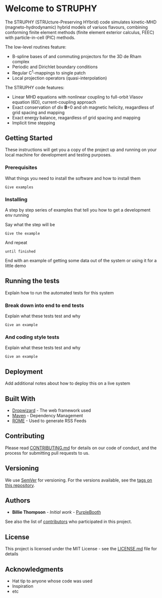 # Welcome to STRUPHY 

The STRUPHY (STRUcture-Preserving HYbrid) code simulates kinetic-MHD (magneto-hydrodynamic) hybrid models of variuos flavours, combining conforming finite element methods (finite element exterior calculus, FEEC) with particle-in-cell (PIC) methods.

The low-level routines feature:

- B-spline bases of and commuting projectors for the 3D de Rham complex
- Periodic and Dirichlet boundary conditions
- Regular C<sup>1</sup>-mappings to single patch
- Local projection operators (quasi-interpolation)

The STRUPHY code features:

- Linear MHD equations with nonlinear coupling to full-orbit Vlasov equation (6D), current-coupling approach
- Exact conservation of div **B**=0 and oh magnetic helicity, reagardless of grid spacing and mapping
- Exact energy balance, reagardless of grid spacing and mapping
- Implicit time stepping

## Getting Started

These instructions will get you a copy of the project up and running on your local machine for development and testing purposes. 

### Prerequisites

What things you need to install the software and how to install them

```
Give examples
```

### Installing

A step by step series of examples that tell you how to get a development env running

Say what the step will be

```
Give the example
```

And repeat

```
until finished
```

End with an example of getting some data out of the system or using it for a little demo

## Running the tests

Explain how to run the automated tests for this system

### Break down into end to end tests

Explain what these tests test and why

```
Give an example
```

### And coding style tests

Explain what these tests test and why

```
Give an example
```

## Deployment

Add additional notes about how to deploy this on a live system

## Built With

* [Dropwizard](http://www.dropwizard.io/1.0.2/docs/) - The web framework used
* [Maven](https://maven.apache.org/) - Dependency Management
* [ROME](https://rometools.github.io/rome/) - Used to generate RSS Feeds

## Contributing

Please read [CONTRIBUTING.md](https://gist.github.com/PurpleBooth/b24679402957c63ec426) for details on our code of conduct, and the process for submitting pull requests to us.

## Versioning

We use [SemVer](http://semver.org/) for versioning. For the versions available, see the [tags on this repository](https://github.com/your/project/tags). 

## Authors

* **Billie Thompson** - *Initial work* - [PurpleBooth](https://github.com/PurpleBooth)

See also the list of [contributors](https://github.com/your/project/contributors) who participated in this project.

## License

This project is licensed under the MIT License - see the [LICENSE.md](LICENSE.md) file for details

## Acknowledgments

* Hat tip to anyone whose code was used
* Inspiration
* etc


